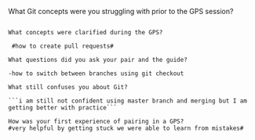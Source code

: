 What Git concepts were you struggling with prior to the GPS session?

```I was struggling with cloning and pushing branches"

What concepts were clarified during the GPS?
 
 #how to create pull requests#

What questions did you ask your pair and the guide?

-how to switch between branches using git checkout

What still confuses you about Git?

```i am still not confident using master branch and merging but I am getting better with practice```

How was your first experience of pairing in a GPS?
#very helpful by getting stuck we were able to learn from mistakes#